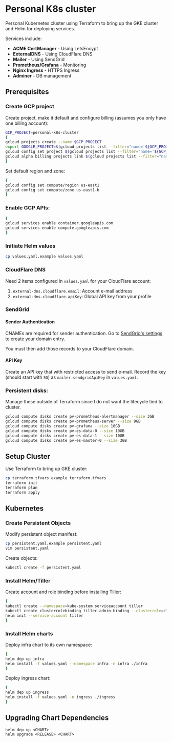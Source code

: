 # Personal K8s cluster

Personal Kubernetes cluster using Terraform to bring up the GKE cluster and Helm for deploying services.

Services include:

* **ACME CertManager** - Using LetsEncypt
* **ExternalDNS** - Using CloudFlare DNS
* **Mailer** - Using SendGrid
* **Prometheus/Grafana** - Monitoring
* **Nginx Ingress** - HTTPS Ingress
* **Adminer** - DB management

## Prerequisites
### Create GCP project
Create project, make it default and configure billing (assumes you only have one billing account):
```bash
GCP_PROJECT=personal-k8s-cluster
{
gcloud projects create --name $GCP_PROJECT
export GOOGLE_PROJECT=$(gcloud projects list --filter="name='${GCP_PROJECT}'" --format="value(project_id)")
gcloud config set project $(gcloud projects list --filter="name='${GCP_PROJECT}'" --format="value(project_id)")
gcloud alpha billing projects link $(gcloud projects list --filter="name='${GCP_PROJECT}'" --format="value(project_id)") --billing-account $(gcloud alpha billing accounts list --format="value(name)")
}
```

Set default region and zone:

```bash
{
gcloud config set compute/region us-east1
gcloud config set compute/zone us-east1-b
}
```

### Enable GCP APIs:
```bash
{
gcloud services enable container.googleapis.com
gcloud services enable compute.googleapis.com
}
```

### Initiate Helm values
```bash
cp values.yaml.example values.yaml
```

### CloudFlare DNS
Need 2 items configured in `values.yaml` for your CloudFlare account:

1. `external-dns.cloudflare.email`: Account e-mail address
2. `external-dns.cloudflare.apiKey`: Global API key from your profile

### SendGrid
#### Sender Authentication
CNAMEs are required for sender authentication. Go to [SendGrid's settings](https://app.sendgrid.com/settings/sender_auth/domain/create) to create your domain entry.

You must then add those records to your CloudFlare domain.

#### API Key
Create an API key that with restricted access to send e-mail. Record the key (should start with `SG`) as `mailer.sendgridApiKey` in `values.yaml`.

### Persistent disks:
Manage these outside of Terraform since I do not want the lifecycle tied to cluster.

```bash
gcloud compute disks create pv-prometheus-alertmanager --size 3GB
gcloud compute disks create pv-prometheus-server --size 9GB
gcloud compute disks create pv-grafana --size 10GB
gcloud compute disks create pv-es-data-0 --size 10GB
gcloud compute disks create pv-es-data-1 --size 10GB
gcloud compute disks create pv-es-master-0 --size 3GB
```

## Setup Cluster
Use Terraform to bring up GKE cluster:
```bash
cp terraform.tfvars.example terraform.tfvars
terraform init
terraform plan
terraform apply
```

## Kubernetes
### Create Persistent Objects
Modify persistent object manifest:
```bash
cp persistent.yaml.example persistent.yaml
vim persistent.yaml
```

Create objects:
```bash
kubectl create -f persistent.yaml
```

### Install Helm/Tiller
Create account and role binding before installing Tiller:
```bash
{
kubectl create --namespace=kube-system serviceaccount tiller
kubectl create clusterrolebinding tiller-admin-binding --clusterrole=cluster-admin --serviceaccount kube-system:tiller
helm init --service-account tiller
}
```

### Install Helm charts
Deploy infra chart to its own namespace:
```bash
{
helm dep up infra
helm install -f values.yaml --namespace infra -n infra ./infra
}
```

Deploy ingress chart:
```bash
{
helm dep up ingress
helm install -f values.yaml -n ingress ./ingress
}
```

## Upgrading Chart Dependencies
```
helm dep up <CHART>
helm upgrade <RELEASE> <CHART>
```
